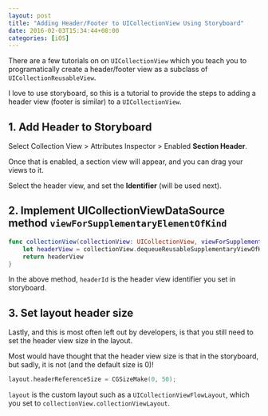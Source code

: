 ```yaml
---
layout: post
title: "Adding Header/Footer to UICollectionView Using Storyboard"
date: 2016-02-03T15:34:44+08:00
categories: [iOS]
---
```


There are a few tutorials on on `UICollectionView` which you teach you to programatically create a header/footer view as a subclass of `UICollectionReusableView`.

I love to use storyboard, so this is a tutorial to provide the steps to adding a header view (footer is similar) to a `UICollectionView`.

## 1. Add Header to Storyboard

Select Collection View > Attributes Inspector > Enabled **Section Header**.

Once that is enabled, a section view will appear, and you can drag your views to it. 

Select the header view, and set the **Identifier** (will be used next).


## 2. Implement UICollectionViewDataSource method `viewForSupplementaryElementOfKind`

```swift
func collectionView(collectionView: UICollectionView, viewForSupplementaryElementOfKind kind: String, atIndexPath indexPath: NSIndexPath) -> UICollectionReusableView {
    let headerView = collectionView.dequeueReusableSupplementaryViewOfKind(kind, withReuseIdentifier: headerId, forIndexPath: indexPath)
    return headerView
}
```

In the above method, `headerId` is the header view identifier you set in storyboard.


## 3. Set layout header size

Lastly, and this is most often left out by developers, is that you still need to set the header view size in the layout.

Most would have thought that the header view size is that in the storyboard, but sadly, it is not (and the default size is 0)!

```swift
layout.headerReferenceSize = CGSizeMake(0, 50);
```

`layout` is the custom layout such as a `UICollectionViewFlowLayout`, which you set to `collectionView.collectionViewLayout`.
